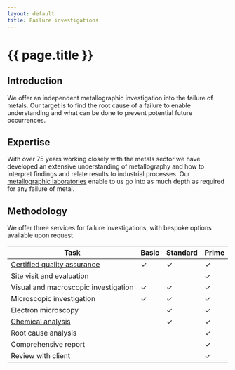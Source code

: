 ```yaml
---
layout: default
title: Failure investigations
---
```


# {{ page.title }}

## Introduction 

We offer an independent metallographic investigation into the failure of metals.  Our target is to find the root cause of a failure to enable understanding and what can be done to prevent potential future occurrences. 

## Expertise 

With over 75 years working closely with the metals sector we have developed an extensive understanding of metallography and how to interpret findings and relate results to industrial processes.  Our [metallographic laboratories](https://www.mpiuk.com/laboratories-metallography.htm) enable to us go into as much depth as required for any failure of metal.

## Methodology 

We offer three services for failure investigations, with bespoke options available upon request.

| Task | Basic | Standard | Prime 
| --- | --- | --- | --- 
| [Certified quality assurance](https://www.mpiuk.com/lrqa-certificate.htm) | ✓ | ✓ | ✓ 
| Site visit and evaluation | | | ✓ |
| Visual and macroscopic investigation | ✓ | ✓ | ✓ |
| Microscopic investigation | ✓ | ✓ | ✓ |
| Electron microscopy | | ✓ | ✓ |
| [Chemical analysis](https://www.mpiuk.com/laboratories-chemical-analysis.htm) | | ✓ | ✓ |
| Root cause analysis | | | ✓ |
| Comprehensive report | | | ✓ |
| Review with client | | | ✓ |
